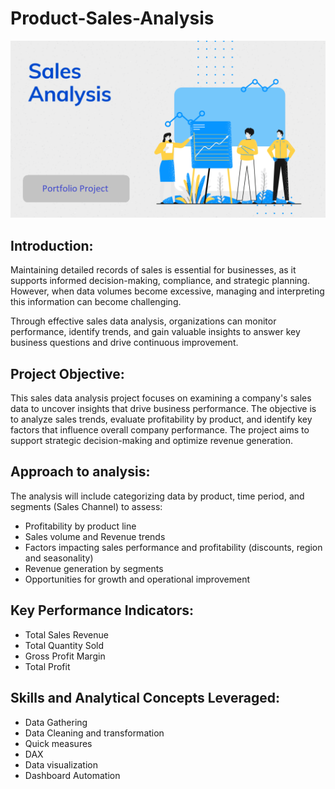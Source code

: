 # Product-Sales-Analysis

![](https://github.com/victorOdimegwu/Product-Sales-Analysis/blob/main/Sales_Analysis.png)

## Introduction:

Maintaining detailed records of sales is essential for businesses, as it supports informed decision-making, compliance, and strategic planning. However, when data volumes become excessive, managing and interpreting this information can become challenging. 

Through effective sales data analysis, organizations can monitor performance, identify trends, and gain valuable insights to answer key business questions and drive continuous improvement.

## Project Objective:

This sales data analysis project focuses on examining a company's sales data to uncover insights that drive business performance. The objective is to analyze sales trends, evaluate profitability by product, and identify key factors that influence overall company performance. The project aims to support strategic decision-making and optimize revenue generation.

## Approach to analysis:

The analysis will include categorizing data by product, time period, and segments (Sales Channel) to assess:
-	Profitability by product line
-	Sales volume and Revenue trends
-	Factors impacting sales performance and profitability (discounts, region and seasonality)
-	Revenue generation by segments
-	Opportunities for growth and operational improvement

## Key Performance Indicators:

-	Total Sales Revenue
-	Total Quantity Sold
-	Gross Profit Margin
-	Total Profit

## Skills and Analytical Concepts Leveraged:

-	Data Gathering
-	Data Cleaning and transformation
-	Quick measures
-	DAX
-	Data visualization
-	Dashboard Automation
